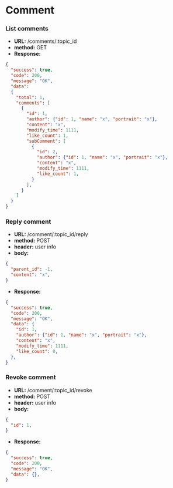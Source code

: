 # Comment

### List comments

* **URL:** /comments/:topic_id
* **method:** GET
* **Response:**

```json
{
  "success": true,
  "code": 200,
  "message": "OK",
  "data": 
  {
    "total": 1,
    "comments": [
      {
        "id": 1,
        "author": {"id": 1, "name": "x", "portrait": "x"},
        "content": "x",
        "modify_time": 1111,
        "like_count": 1,
        "subComment": [
          {
            "id": 2,
            "author": {"id": 1, "name": "x", "portrait": "x"},
            "content": "x",
            "modify_time": 1111,
            "like_count": 1,
          }
        ],
      }
    ]
  }
}
```

### Reply comment

* **URL:** /comment/:topic_id/reply
* **method:** POST
* **header:** user info
* **body:**

```json
{
  "parent_id": -1,
  "content": "x",
}
```

* **Response:**

```json
{
  "success": true,
  "code": 200,
  "message": "OK",
  "data": {
    "id": 1,
    "author": {"id": 1, "name": "x", "portrait": "x"},
    "content": "x",
    "modify_time": 1111,
    "like_count": 0,
  },
}
```



### Revoke comment

* **URL:** /comment/:topic_id/revoke
* **method:** POST
* **header:** user info
* **body:**

```json
{
  "id": 1,
}
```

* **Response:**

```json
{
  "success": true,
  "code": 200,
  "message": "OK",
  "data": {},
}
```


